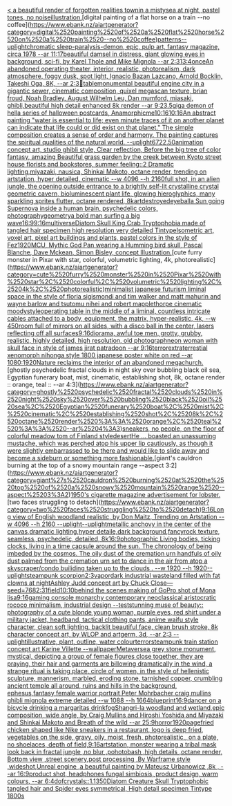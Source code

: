 [< a beautiful render of forgotten realities townin a mistysea at night, pastel tones, no noise](https://www.ebank.nz/aiartgenerator?category=%3C%2520a%2520beautiful%2520render%2520of%2520forgotten%2520realities%2520townin%2520a%2520mistysea%2520at%2520night%2C%2520pastel%2520tones%2C%2520no%2520noise)[illustration.](https://www.ebank.nz/aiartgenerator?category=illustration.)[digital painting of a flat horse on a train --no coffee](https://www.ebank.nz/aiartgenerator?category=digital%2520painting%2520of%2520a%2520flat%2520horse%2520on%2520a%2520train%2520--no%2520coffee)[patterns](https://www.ebank.nz/aiartgenerator?category=patterns)[--uplight](https://www.ebank.nz/aiartgenerator?category=--uplight)[chromatic sleep-paralysis-demon, epic, pulp art, fantasy magazine, circa 1978 --ar 11:17](https://www.ebank.nz/aiartgenerator?category=chromatic%2520sleep-paralysis-demon%2C%2520epic%2C%2520pulp%2520art%2C%2520fantasy%2520magazine%2C%2520circa%25201978%2520--ar%252011%3A17)[beautiful damsel in distress, giant glowing eyes in background, sci-fi, by Karel Thole and Mike Mignola --ar 2:3](https://www.ebank.nz/aiartgenerator?category=beautiful%2520damsel%2520in%2520distress%2C%2520giant%2520glowing%2520eyes%2520in%2520background%2C%2520sci-fi%2C%2520by%2520Karel%2520Thole%2520and%2520Mike%2520Mignola%2520--ar%25202%3A3)[1](https://www.ebank.nz/aiartgenerator?category=1)[3:4](https://www.ebank.nz/aiartgenerator?category=3%3A4)[once](https://www.ebank.nz/aiartgenerator?category=once)[An abandoned operating theater, interior, realistic, photorealism, dark atmosphere, foggy dusk, spot light, Ignacio Bazan Lazcano, Arnold Bocklin, Takeshi Oga, 8K, --ar 2:3](https://www.ebank.nz/aiartgenerator?category=An%2520abandoned%2520operating%2520theater%2C%2520interior%2C%2520realistic%2C%2520photorealism%2C%2520dark%2520atmosphere%2C%2520foggy%2520dusk%2C%2520spot%2520light%2C%2520Ignacio%2520Bazan%2520Lazcano%2C%2520Arnold%2520Bocklin%2C%2520Takeshi%2520Oga%2C%25208K%2C%2520--ar%25202%3A3)[🦑](https://www.ebank.nz/aiartgenerator?category=%F0%9F%A6%91)[table](https://www.ebank.nz/aiartgenerator?category=table)[monumental beautiful engine city in a gigantic sewer, cinematic composition, quixel megascan texture, brian froud, Noah Bradley, August Wilhelm Leu, Dan mumford, miasaki, ghibli,beautiful high detail enhanced 8k render --ar 9:23](https://www.ebank.nz/aiartgenerator?category=monumental%2520beautiful%2520engine%2520city%2520in%2520a%2520gigantic%2520sewer%2C%2520cinematic%2520composition%2C%2520quixel%2520megascan%2520texture%2C%2520brian%2520froud%2C%2520Noah%2520Bradley%2C%2520August%2520Wilhelm%2520Leu%2C%2520Dan%2520mumford%2C%2520miasaki%2C%2520ghibli%2Cbeautiful%2520high%2520detail%2520enhanced%25208k%2520render%2520--ar%25209%3A23)[.5](https://www.ebank.nz/aiartgenerator?category=.5)[giga demon of hell](https://www.ebank.nz/aiartgenerator?category=giga%2520demon%2520of%2520hell)[a series of halloween postcards, Anamorphic](https://www.ebank.nz/aiartgenerator?category=a%2520series%2520of%2520halloween%2520postcards%2C%2520Anamorphic)[me](https://www.ebank.nz/aiartgenerator?category=me)[10:16](https://www.ebank.nz/aiartgenerator?category=10%3A16)[10:16](https://www.ebank.nz/aiartgenerator?category=10%3A16)[An abstract painting "water is essential to life; even minute traces of it on another planet can indicate that life could or did exist on that planet." The simple composition creates a sense of order and harmony. The painting captures the spiritual qualities of the natural world. --uplight](https://www.ebank.nz/aiartgenerator?category=An%2520abstract%2520painting%2520%22water%2520is%2520essential%2520to%2520life%3B%2520even%2520minute%2520traces%2520of%2520it%2520on%2520another%2520planet%2520can%2520indicate%2520that%2520life%2520could%2520or%2520did%2520exist%2520on%2520that%2520planet.%22%2520The%2520simple%2520composition%2520creates%2520a%2520sense%2520of%2520order%2520and%2520harmony.%2520The%2520painting%2520captures%2520the%2520spiritual%2520qualities%2520of%2520the%2520natural%2520world.%2520--uplight)[6722](https://www.ebank.nz/aiartgenerator?category=6722)[.50](https://www.ebank.nz/aiartgenerator?category=.50)[animation concept art, studio ghibli style, Clear reflection, Before the big tree of color fantasy, amazing Beautiful grass garden by the creek between Kyoto street house florists and bookstores, summer feeling::2 Dramatic lighting,miyazaki, nausica, Shinkai Makoto, octane render, trending on artstation, hyper detailed, cinematic --w 4096  --h 2160](https://www.ebank.nz/aiartgenerator?category=animation%2520concept%2520art%2C%2520studio%2520ghibli%2520style%2C%2520Clear%2520reflection%2C%2520Before%2520the%2520big%2520tree%2520of%2520color%2520fantasy%2C%2520amazing%2520Beautiful%2520grass%2520garden%2520by%2520the%2520creek%2520between%2520Kyoto%2520street%2520house%2520florists%2520and%2520bookstores%2C%2520summer%2520feeling%3A%3A2%2520Dramatic%2520lighting%2Cmiyazaki%2C%2520nausica%2C%2520Shinkai%2520Makoto%2C%2520octane%2520render%2C%2520trending%2520on%2520artstation%2C%2520hyper%2520detailed%2C%2520cinematic%2520--w%25204096%2520%2520--h%25202160)[full shot, in an alien jungle, the opening outside entrance to a brightly self-lit crystalline crystal geometric cavern, bioluminescent plant life, glowing hieroglyphics, many sparkling sprites flutter, octane rendered, 8k](https://www.ebank.nz/aiartgenerator?category=full%2520shot%2C%2520in%2520an%2520alien%2520jungle%2C%2520the%2520opening%2520outside%2520entrance%2520to%2520a%2520brightly%2520self-lit%2520crystalline%2520crystal%2520geometric%2520cavern%2C%2520bioluminescent%2520plant%2520life%2C%2520glowing%2520hieroglyphics%2C%2520many%2520sparkling%2520sprites%2520flutter%2C%2520octane%2520rendered%2C%25208k)[art](https://www.ebank.nz/aiartgenerator?category=art)[destroyed](https://www.ebank.nz/aiartgenerator?category=destroyed)[eyeball](https://www.ebank.nz/aiartgenerator?category=eyeball)[a Sun going Supernova inside a human brain, psychedelic colors, photography](https://www.ebank.nz/aiartgenerator?category=a%2520Sun%2520going%2520Supernova%2520inside%2520a%2520human%2520brain%2C%2520psychedelic%2520colors%2C%2520photography)[geometry](https://www.ebank.nz/aiartgenerator?category=geometry)[a bold man surfing a big wave](https://www.ebank.nz/aiartgenerator?category=a%2520bold%2520man%2520surfing%2520a%2520big%2520wave)[16:9](https://www.ebank.nz/aiartgenerator?category=16%3A9)[9:16](https://www.ebank.nz/aiartgenerator?category=9%3A16)[multiverse](https://www.ebank.nz/aiartgenerator?category=multiverse)[Diatom Skull King Crab Tryptophobia made of tangled hair specimen high resolution very detailed Tintype](https://www.ebank.nz/aiartgenerator?category=Diatom%2520Skull%2520King%2520Crab%2520Tryptophobia%2520made%2520of%2520tangled%2520hair%2520specimen%2520high%2520resolution%2520very%2520detailed%2520Tintype)[Isometric art, voxel art, pixel art buildings and plants, pastel colors in the style of Fez](https://www.ebank.nz/aiartgenerator?category=Isometric%2520art%2C%2520voxel%2520art%2C%2520pixel%2520art%2520buildings%2520and%2520plants%2C%2520pastel%2520colors%2520in%2520the%2520style%2520of%2520Fez)[1920](https://www.ebank.nz/aiartgenerator?category=1920)[MCU, Mythic God Pan wearing a Humming bird skull, Pascal Blanche, Dave Mckean, Simon Bisley, concept Illustration.](https://www.ebank.nz/aiartgenerator?category=MCU%2C%2520Mythic%2520God%2520Pan%2520wearing%2520a%2520Humming%2520bird%2520skull%2C%2520Pascal%2520Blanche%2C%2520Dave%2520Mckean%2C%2520Simon%2520Bisley%2C%2520concept%2520Illustration.)[cute furry monster in Pixar with star, colorful, volumetric lighting, 4k, photorealistic](https://www.ebank.nz/aiartgenerator?category=cute%2520furry%2520monster%2520in%2520Pixar%2520with%2520star%2C%2520colorful%2C%2520volumetric%2520lighting%2C%25204k%2C%2520photorealistic)[minimalist japanese futurism liminal space in the style of floria sigismondi and tim walker and matt mahurin and wayne barlow and tsutomu nihei and robert mapplethorpe cinematic moody](https://www.ebank.nz/aiartgenerator?category=minimalist%2520japanese%2520futurism%2520liminal%2520space%2520in%2520the%2520style%2520of%2520floria%2520sigismondi%2520and%2520tim%2520walker%2520and%2520matt%2520mahurin%2520and%2520wayne%2520barlow%2520and%2520tsutomu%2520nihei%2520and%2520robert%2520mapplethorpe%2520cinematic%2520moody)[style](https://www.ebank.nz/aiartgenerator?category=style)[operating table in the middle of a liminal, countless intricate cables attached to a body, equipment, the matrix, hyper-realistic, 4k, --w 450](https://www.ebank.nz/aiartgenerator?category=operating%2520table%2520in%2520the%2520middle%2520of%2520a%2520liminal%2C%2520countless%2520intricate%2520cables%2520attached%2520to%2520a%2520body%2C%2520equipment%2C%2520the%2520matrix%2C%2520hyper-realistic%2C%25204k%2C%2520--w%2520450)[room full of mirrors on all sides, with a disco ball in the center, lasers reflecting off all surfaces](https://www.ebank.nz/aiartgenerator?category=room%2520full%2520of%2520mirrors%2520on%2520all%2520sides%2C%2520with%2520a%2520disco%2520ball%2520in%2520the%2520center%2C%2520lasers%2520reflecting%2520off%2520all%2520surfaces)[9:16](https://www.ebank.nz/aiartgenerator?category=9%3A16)[diorama, awful toe men, grotty, grubby, realistic, highly detailed, high resolution, old photograph](https://www.ebank.nz/aiartgenerator?category=diorama%2C%2520awful%2520toe%2520men%2C%2520grotty%2C%2520grubby%2C%2520realistic%2C%2520highly%2520detailed%2C%2520high%2520resolution%2C%2520old%2520photograph)[neon woman with skull face in style of james jirat patradoon --ar 9:16](https://www.ebank.nz/aiartgenerator?category=neon%2520woman%2520with%2520skull%2520face%2520in%2520style%2520of%2520james%2520jirat%2520patradoon%2520--ar%25209%3A16)[terror](https://www.ebank.nz/aiartgenerator?category=terror)[extraterrestial xenomorph nihonga style 1800 japanese poster white on red --ar 1080:1920](https://www.ebank.nz/aiartgenerator?category=extraterrestial%2520xenomorph%2520nihonga%2520style%25201800%2520japanese%2520poster%2520white%2520on%2520red%2520--ar%25201080%3A1920)[Nature reclaims the interior of an abandoned megachurch.](https://www.ebank.nz/aiartgenerator?category=Nature%2520reclaims%2520the%2520interior%2520of%2520an%2520abandoned%2520megachurch.)[ghostly psychedelic fractal clouds in night sky over bubbling black oil sea, Egyptian funerary boat, mist, cinematic, establishing shot, 8k, octane render :: orange, teal :: --ar 4:3](https://www.ebank.nz/aiartgenerator?category=ghostly%2520psychedelic%2520fractal%2520clouds%2520in%2520night%2520sky%2520over%2520bubbling%2520black%2520oil%2520sea%2C%2520Egyptian%2520funerary%2520boat%2C%2520mist%2C%2520cinematic%2C%2520establishing%2520shot%2C%25208k%2C%2520octane%2520render%2520%3A%3A%2520orange%2C%2520teal%2520%3A%3A%2520--ar%25204%3A3)[sneakers, no people, on the floor of colorful meadow tom of Finland style](https://www.ebank.nz/aiartgenerator?category=sneakers%2C%2520no%2520people%2C%2520on%2520the%2520floor%2520of%2520colorful%2520meadow%2520tom%2520of%2520Finland%2520style)[desert](https://www.ebank.nz/aiartgenerator?category=desert)[He ... boasted an unassuming mustache, which was perched atop his upper lip cautiously, as though it were slightly embarrassed to be there and would like to slide away and become a sideburn or something more fashionable.](https://www.ebank.nz/aiartgenerator?category=He%2520...%2520boasted%2520an%2520unassuming%2520mustache%2C%2520which%2520was%2520perched%2520atop%2520his%2520upper%2520lip%2520cautiously%2C%2520as%2520though%2520it%2520were%2520slightly%2520embarrassed%2520to%2520be%2520there%2520and%2520would%2520like%2520to%2520slide%2520away%2520and%2520become%2520a%2520sideburn%2520or%2520something%2520more%2520fashionable.)[giant's cauldron burning at the top of a snowy mountain range --aspect 3:2](https://www.ebank.nz/aiartgenerator?category=giant%27s%2520cauldron%2520burning%2520at%2520the%2520top%2520of%2520a%2520snowy%2520mountain%2520range%2520--aspect%25203%3A2)[1950's cigarette magazine advertisement for lobster.](https://www.ebank.nz/aiartgenerator?category=1950%27s%2520cigarette%2520magazine%2520advertisement%2520for%2520lobster.)[two faces struggling to detach](https://www.ebank.nz/aiartgenerator?category=two%2520faces%2520struggling%2520to%2520detach)[9:16](https://www.ebank.nz/aiartgenerator?category=9%3A16)[Long view of English woodland realistic, by Don Maitz, Trending on Artstation    --w 4096  --h 2160 --uplight](https://www.ebank.nz/aiartgenerator?category=Long%2520view%2520of%2520English%2520woodland%2520realistic%2C%2520by%2520Don%2520Maitz%2C%2520Trending%2520on%2520Artstation%2520%2520%2520%2520--w%25204096%2520%2520--h%25202160%2520--uplight)[--uplight](https://www.ebank.nz/aiartgenerator?category=--uplight)[metallic  anchovy in the center of the canvas,dramatic lighting,hyper detaile,dark background,fancy](https://www.ebank.nz/aiartgenerator?category=metallic%2520%2520anchovy%2520in%2520the%2520center%2520of%2520the%2520canvas%2Cdramatic%2520lighting%2Chyper%2520detaile%2Cdark%2520background%2Cfancy)[rock texture, seamless, psychedelic, detailed, 8k](https://www.ebank.nz/aiartgenerator?category=rock%2520texture%2C%2520seamless%2C%2520psychedelic%2C%2520detailed%2C%25208k)[16:9](https://www.ebank.nz/aiartgenerator?category=16%3A9)[photographic Living bodies, ticking clocks, living in a time capsule around the sun. The chronology of being imbeded by the cosmos. The oily dust of the cremation urn handfuls of oily dust palmed from the cremation urn set to dance in the air from atop a skyscraper/condo builiding taken up to the clouds . --w 1920 --h 1920](https://www.ebank.nz/aiartgenerator?category=photographic%2520Living%2520bodies%2C%2520ticking%2520clocks%2C%2520living%2520in%2520a%2520time%2520capsule%2520around%2520the%2520sun.%2520The%2520chronology%2520of%2520being%2520imbeded%2520by%2520the%2520cosmos.%2520The%2520oily%2520dust%2520of%2520the%2520cremation%2520urn%2520handfuls%2520of%2520oily%2520dust%2520palmed%2520from%2520the%2520cremation%2520urn%2520set%2520to%2520dance%2520in%2520the%2520air%2520from%2520atop%2520a%2520skyscraper/condo%2520builiding%2520taken%2520up%2520to%2520the%2520clouds%2520.%2520--w%25201920%2520--h%25201920)[--uplight](https://www.ebank.nz/aiartgenerator?category=--uplight)[steampunk scorpion](https://www.ebank.nz/aiartgenerator?category=steampunk%2520scorpion)[2:3](https://www.ebank.nz/aiartgenerator?category=2%3A3)[vapor](https://www.ebank.nz/aiartgenerator?category=vapor)[dark industrial wasteland filled with fat clowns at night](https://www.ebank.nz/aiartgenerator?category=dark%2520industrial%2520wasteland%2520filled%2520with%2520fat%2520clowns%2520at%2520night)[Ashley Judd concept art by Chuck Close](https://www.ebank.nz/aiartgenerator?category=Ashley%2520Judd%2520concept%2520art%2520by%2520Chuck%2520Close)[—seed=768](https://www.ebank.nz/aiartgenerator?category=%E2%80%94seed%3D768)[2:3](https://www.ebank.nz/aiartgenerator?category=2%3A3)[1](https://www.ebank.nz/aiartgenerator?category=1)[field](https://www.ebank.nz/aiartgenerator?category=field)[10:10](https://www.ebank.nz/aiartgenerator?category=10%3A10)[behind the scenes making of GoPro shot of Mona lisa](https://www.ebank.nz/aiartgenerator?category=behind%2520the%2520scenes%2520making%2520of%2520GoPro%2520shot%2520of%2520Mona%2520lisa)[9:16](https://www.ebank.nz/aiartgenerator?category=9%3A16)[gaming console monarchy contemporary neoclassical aristocratic rococo minimalism, industrial design --test](https://www.ebank.nz/aiartgenerator?category=gaming%2520console%2520monarchy%2520contemporary%2520neoclassical%2520aristocratic%2520rococo%2520minimalism%2C%2520industrial%2520design%2520--test)[stunning muse of beauty:: photography of a cute blonde young woman, purple eyes, red shirt under a military jacket, headband, tactical clothing pants, anime waifu style character, clean soft lighting, backlit beautiful face, clean brush stroke, 8k character concept art, by WLOP and artgerm, 3d, --ar 2:3 --uplight](https://www.ebank.nz/aiartgenerator?category=stunning%2520muse%2520of%2520beauty%3A%3A%2520photography%2520of%2520a%2520cute%2520blonde%2520young%2520woman%2C%2520purple%2520eyes%2C%2520red%2520shirt%2520under%2520a%2520military%2520jacket%2C%2520headband%2C%2520tactical%2520clothing%2520pants%2C%2520anime%2520waifu%2520style%2520character%2C%2520clean%2520soft%2520lighting%2C%2520backlit%2520beautiful%2520face%2C%2520clean%2520brush%2520stroke%2C%25208k%2520character%2520concept%2520art%2C%2520by%2520WLOP%2520and%2520artgerm%2C%25203d%2C%2520--ar%25202%3A3%2520--uplight)[illustrative, plant, outline, water colour](https://www.ebank.nz/aiartgenerator?category=illustrative%2C%2520plant%2C%2520outline%2C%2520water%2520colour)[terror](https://www.ebank.nz/aiartgenerator?category=terror)[steampunk train station concept art Karine Villette --wallpaper](https://www.ebank.nz/aiartgenerator?category=steampunk%2520train%2520station%2520concept%2520art%2520Karine%2520Villette%2520--wallpaper)[Metaverse](https://www.ebank.nz/aiartgenerator?category=Metaverse)[a grey stone monument, mystical, depicting a group of female figures close together, they are praying, their hair and garments are billowing dramatically in the wind, a strange ritual is taking place, circle of women, in the style of hellenistic sculpture, mannerism, marbled, eroding stone, tarnished copper, crumbling ancient temple all around, ruins and hills in the background, ephesus,](https://www.ebank.nz/aiartgenerator?category=a%2520grey%2520stone%2520monument%2C%2520mystical%2C%2520depicting%2520a%2520group%2520of%2520female%2520figures%2520close%2520together%2C%2520they%2520are%2520praying%2C%2520their%2520hair%2520and%2520garments%2520are%2520billowing%2520dramatically%2520in%2520the%2520wind%2C%2520a%2520strange%2520ritual%2520is%2520taking%2520place%2C%2520circle%2520of%2520women%2C%2520in%2520the%2520style%2520of%2520hellenistic%2520sculpture%2C%2520mannerism%2C%2520marbled%2C%2520eroding%2520stone%2C%2520tarnished%2520copper%2C%2520crumbling%2520ancient%2520temple%2520all%2520around%2C%2520ruins%2520and%2520hills%2520in%2520the%2520background%2C%2520ephesus%2C)[fantasy female warrior portrait Peter Mohrbacher craig mullins ghibli mignola extreme detailed --w 1088 --h 1664](https://www.ebank.nz/aiartgenerator?category=fantasy%2520female%2520warrior%2520portrait%2520Peter%2520Mohrbacher%2520craig%2520mullins%2520ghibli%2520mignola%2520extreme%2520detailed%2520--w%25201088%2520--h%25201664)[blueprint](https://www.ebank.nz/aiartgenerator?category=blueprint)[16:9](https://www.ebank.nz/aiartgenerator?category=16%3A9)[dancer on a bicycle  drinking a margaritas drink](https://www.ebank.nz/aiartgenerator?category=dancer%2520on%2520a%2520bicycle%2520%2520drinking%2520a%2520margaritas%2520drink)[fog](https://www.ebank.nz/aiartgenerator?category=fog)[Shangri-la woodland and wetland,epic composition, wide angle, by Craig Mullins and Hiroshi Yoshida and Miyazaki and Shinkai Makoto and Breath of the wild --ar 25:9](https://www.ebank.nz/aiartgenerator?category=Shangri-la%2520woodland%2520and%2520wetland%2Cepic%2520composition%2C%2520wide%2520angle%2C%2520by%2520Craig%2520Mullins%2520and%2520Hiroshi%2520Yoshida%2520and%2520Miyazaki%2520and%2520Shinkai%2520Makoto%2520and%2520Breath%2520of%2520the%2520wild%2520--ar%252025%3A9)[horror](https://www.ebank.nz/aiartgenerator?category=horror)[1920](https://www.ebank.nz/aiartgenerator?category=1920)[page](https://www.ebank.nz/aiartgenerator?category=page)[fried chicken shaped like Nike sneakers in a restaurant, logo is deep fried, vegetables on the side, gravy, oily, moist, fresh, photorealistic,, on a plate, no shoelaces, depth of field,](https://www.ebank.nz/aiartgenerator?category=fried%2520chicken%2520shaped%2520like%2520Nike%2520sneakers%2520in%2520a%2520restaurant%2C%2520logo%2520is%2520deep%2520fried%2C%2520vegetables%2520on%2520the%2520side%2C%2520gravy%2C%2520oily%2C%2520moist%2C%2520fresh%2C%2520photorealistic%2C%2C%2520on%2520a%2520plate%2C%2520no%2520shoelaces%2C%2520depth%2520of%2520field%2C)[9:16](https://www.ebank.nz/aiartgenerator?category=9%3A16)[artstation, monster wearing a tribal mask look back in fractal jungle ,no blur  ,pohotobash ,high details  ,octane render, Bottom view ,street scenery,post processing ,By Warframe style ,wideshot,Unreal engine ,a beautiful painting by Mateusz Urbanowicz ,8k , --ar 16:9](https://www.ebank.nz/aiartgenerator?category=artstation%2C%2520monster%2520wearing%2520a%2520tribal%2520mask%2520look%2520back%2520in%2520fractal%2520jungle%2520%2Cno%2520blur%2520%2520%2Cpohotobash%2520%2Chigh%2520details%2520%2520%2Coctane%2520render%2C%2520Bottom%2520view%2520%2Cstreet%2520scenery%2Cpost%2520processing%2520%2CBy%2520Warframe%2520style%2520%2Cwideshot%2CUnreal%2520engine%2520%2Ca%2520beautiful%2520painting%2520by%2520Mateusz%2520Urbanowicz%2520%2C8k%2520%2C%2520--ar%252016%3A9)[product shot, headphones fungal simbiosis, product design, warm colours, --ar 6:4](https://www.ebank.nz/aiartgenerator?category=product%2520shot%2C%2520headphones%2520fungal%2520simbiosis%2C%2520product%2520design%2C%2520warm%2520colours%2C%2520--ar%25206%3A4)[dof](https://www.ebank.nz/aiartgenerator?category=dof)[crystals::1.1](https://www.ebank.nz/aiartgenerator?category=crystals%3A%3A1.1)[350](https://www.ebank.nz/aiartgenerator?category=350)[Diatom Creature Skull Tryptophobic tangled hair and Spider eyes symmetrical, High detail specimen Tintype 1800s](https://www.ebank.nz/aiartgenerator?category=Diatom%2520Creature%2520Skull%2520Tryptophobic%2520tangled%2520hair%2520and%2520Spider%2520eyes%2520symmetrical%2C%2520High%2520detail%2520specimen%2520Tintype%25201800s)